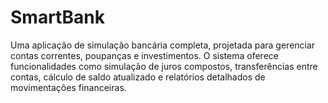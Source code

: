 # SmartBank
Uma aplicação de simulação bancária completa, projetada para gerenciar contas correntes, poupanças e investimentos. O sistema oferece funcionalidades como simulação de juros compostos, transferências entre contas, cálculo de saldo atualizado e relatórios detalhados de movimentações financeiras.
